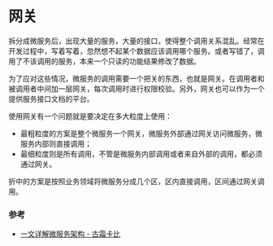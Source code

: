 # 网关

拆分成微服务后，出现大量的服务，大量的接口，使得整个调用关系混乱。经常在开发过程中，写着写着，忽然想不起某个数据应该调用哪个服务。或者写错了，调用了不该调用的服务，本来一个只读的功能结果修改了数据。

为了应对这些情况，微服务的调用需要一个把关的东西，也就是网关。在调用者和被调用者中间加一层网关，每次调用时进行权限校验。另外，网关也可以作为一个提供服务接口文档的平台。

使用网关有一个问题就是要决定在多大粒度上使用：
- 最粗粒度的方案是整个微服务一个网关，微服务外部通过网关访问微服务，微服务内部则直接调用；
- 最细粒度则是所有调用，不管是微服务内部调用或者来自外部的调用，都必须通过网关。

折中的方案是按照业务领域将微服务分成几个区，区内直接调用，区间通过网关调用。


### 参考
- [一文详解微服务架构 - 古霜卡比](https://www.cnblogs.com/skabyy/p/11396571.html)